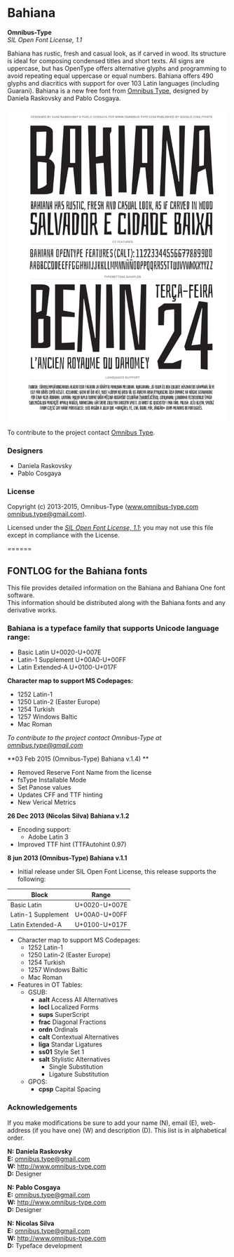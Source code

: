 # Bahiana

**Omnibus-Type**  
*SIL Open Font License, 1.1*

Bahiana has rustic, fresh and casual look, as if carved in wood. Its structure is ideal for composing condensed titles and short texts. All signs are uppercase, but has OpenType offers alternative glyphs and programming to avoid repeating equal uppercase or equal numbers. Bahiana offers 490 glyphs and diacritics with support for over 103 Latin languages (including Guarani). Bahiana is a new free font from [Omnibus Type](http://omnibus-type.com/), designed by Daniela Raskovsky and Pablo Cosgaya. 

![Sample of Bahiana.](SRC/Bahiana.gif "Bahiana")

To contribute to the project contact [Omnibus Type](http://omnibus-type.com/).

### Designers

* Daniela Raskovsky
* Pablo Cosgaya

### License

Copyright (c) 2013-2015, Omnibus-Type (www.omnibus-type.com omnibus.type@gmail.com).

Licensed under the [*SIL Open Font License, 1.1*](http://scripts.sil.org/OFL); you may not use this file except in compliance with the License.

======
## FONTLOG for the Bahiana fonts

This file provides detailed information on the Bahiana and Bahiana One font software.  
This information should be distributed along with the Bahiana fonts and any derivative works.

### Bahiana is a typeface family that supports Unicode language range: 

* Basic Latin 				  U+0020-U+007E
* Latin-1 Supplement 		U+00A0-U+00FF
* Latin Extended-A 			U+0100-U+017F

**Character map to support MS Codepages:**
* 1252 Latin-1
* 1250 Latin-2 (Easter Europe)
* 1254 Turkish
* 1257 Windows Baltic
* Mac Roman

*To contribute to the project contact Omnibus-Type at omnibus.type@gmail.com*

**03 Feb 2015 (Omnibus-Type) Bahiana v.1.4) **  
- Removed Reserve Font Name from the license
- fsType Installable Mode
- Set Panose values
- Updates CFF and TTF hinting
- New Verical Metrics

**26 Dec 2013 (Nicolas Silva) Bahiana v.1.2**
- Encoding support:
  - Adobe Latin 3
- Improved TTF hint (TTFAutohint 0.97)

**8 jun 2013 (Omnibus-Type) Bahiana v.1.1**
- Initial release under SIL Open Font License, this release supports the following:  

Block              | Range
-------------------|--------------
Basic Latin        | U+0020-U+007E
Latin-1 Supplement | U+00A0-U+00FF
Latin Extended-A   | U+0100-U+017F


- Character map to support MS Codepages:  
  - 1252 Latin-1
  - 1250 Latin-2 (Easter Europe)
  - 1254 Turkish
  - 1257 Windows Baltic
  - Mac Roman
- Features in OT Tables:
  - GSUB:
    * **aalt** Access All Alternatives
    * **locl** Localized Forms
    * **sups** SuperScript
    * **frac** Diagonal Fractions
    * **ordn** Ordinals
    * **calt** Contextual Alternatives
    * **liga** Standar Ligatures
    * **ss01** Style Set 1
    * **salt** Stylistic Alternatives
      * Single Substitution
      * Ligature Substitution
  - GPOS:
    * **cpsp** Capital Spacing

### Acknowledgements

If you make modifications be sure to add your name (N), email (E), web-address
(if you have one) (W) and description (D). This list is in alphabetical order.

**N:** **Daniela Raskovsky**  
**E:** omnibus.type@gmail.com  
**W:** http://www.omnibus-type.com  
**D:** Designer

**N:** **Pablo Cosgaya**  
**E:** omnibus.type@gmail.com  
**W:** http://www.omnibus-type.com  
**D:** Designer

**N:** **Nicolas Silva**  
**E:** omnibus.type@gmail.com  
**W:** http://www.omnibus-type.com  
**D:** Typeface development  

